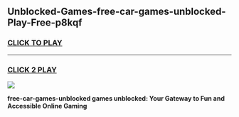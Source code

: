 
## Unblocked-Games-free-car-games-unblocked-Play-Free-p8kqf
<h3>
<a href="https://premium76.site?title=free-car-games-unblocked&ref=21A">CLICK TO PLAY</a></h3>
<hr>

<h3>
<a href="https://premium76.site?title=free-car-games-unblocked&ref=21A">CLICK 2 PLAY</a>
  
</h3>

<a href="https://premium76.site?title=free-car-games-unblocked&ref=21A"><img src="https://clearcache.store/games.png"></a>


**free-car-games-unblocked games unblocked: Your Gateway to Fun and Accessible Online Gaming**
